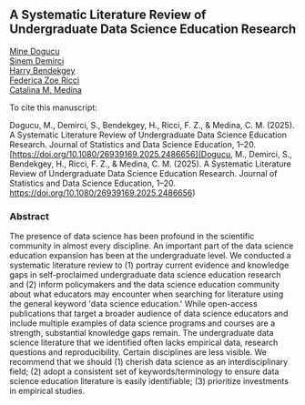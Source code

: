 ## A Systematic Literature Review of Undergraduate Data Science Education Research

[Mine Dogucu](https://minedogucu.com)  
[Sinem Demirci](https://sinemdemirci.github.io/)  
[Harry Bendekgey](https://www.hbendekgey.me/)  
[Federica Zoe Ricci](https://federicazoe.github.io/)  
[Catalina M. Medina](https://catalinamedina.github.io/)

To cite this manuscript:

Dogucu, M., Demirci, S., Bendekgey, H., Ricci, F. Z., & Medina, C. M. (2025). A Systematic Literature Review of Undergraduate Data Science Education Research. Journal of Statistics and Data Science Education, 1–20. [https://doi.org/10.1080/26939169.2025.2486656](Dogucu, M., Demirci, S., Bendekgey, H., Ricci, F. Z., & Medina, C. M. (2025). A Systematic Literature Review of Undergraduate Data Science Education Research. Journal of Statistics and Data Science Education, 1–20. https://doi.org/10.1080/26939169.2025.2486656)

### Abstract 

The presence of data science has been profound in the scientific community in almost every discipline. An important part of the data science education expansion has been at the undergraduate level. We conducted a systematic literature review to (1) portray current evidence and knowledge gaps in self-proclaimed undergraduate data science education research and (2) inform policymakers and the data science education community about what educators may encounter when searching for literature using the general keyword 'data science education.' While open-access publications that target a broader audience of data science educators and include multiple examples of data science programs and courses are a strength, substantial knowledge gaps remain. The undergraduate data science literature that we identified often lacks empirical data, research questions and reproducibility. Certain disciplines are less visible. We recommend that we should (1) cherish data science as an interdisciplinary field; (2) adopt a consistent set of keywords/terminology to ensure data science education literature is easily identifiable; (3) prioritize investments in empirical studies.